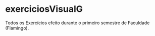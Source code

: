 # exerciciosVisualG
Todos os Exercícios efeito durante o primeiro semestre de Faculdade (Flamingo). 
